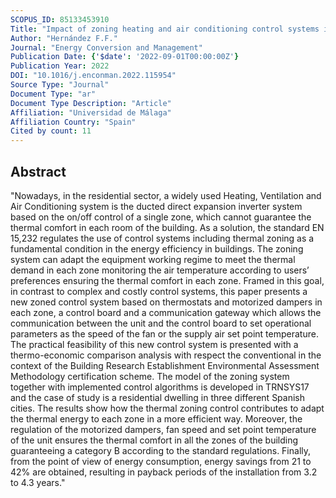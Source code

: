 ```yaml
---
SCOPUS_ID: 85133453910
Title: "Impact of zoning heating and air conditioning control systems in users comfort and energy efficiency in residential buildings"
Author: "Hernández F.F."
Journal: "Energy Conversion and Management"
Publication Date: {'$date': '2022-09-01T00:00:00Z'}
Publication Year: 2022
DOI: "10.1016/j.enconman.2022.115954"
Source Type: "Journal"
Document Type: "ar"
Document Type Description: "Article"
Affiliation: "Universidad de Málaga"
Affiliation Country: "Spain"
Cited by count: 11
---
```


## Abstract
"Nowadays, in the residential sector, a widely used Heating, Ventilation and Air Conditioning system is the ducted direct expansion inverter system based on the on/off control of a single zone, which cannot guarantee the thermal comfort in each room of the building. As a solution, the standard EN 15,232 regulates the use of control systems including thermal zoning as a fundamental condition in the energy efficiency in buildings. The zoning system can adapt the equipment working regime to meet the thermal demand in each zone monitoring the air temperature according to users’ preferences ensuring the thermal comfort in each zone. Framed in this goal, in contrast to complex and costly control systems, this paper presents a new zoned control system based on thermostats and motorized dampers in each zone, a control board and a communication gateway which allows the communication between the unit and the control board to set operational parameters as the speed of the fan or the supply air set point temperature. The practical feasibility of this new control system is presented with a thermo-economic comparison analysis with respect the conventional in the context of the Building Research Establishment Environmental Assessment Methodology certification scheme. The model of the zoning system together with implemented control algorithms is developed in TRNSYS17 and the case of study is a residential dwelling in three different Spanish cities. The results show how the thermal zoning control contributes to adapt the thermal energy to each zone in a more efficient way. Moreover, the regulation of the motorized dampers, fan speed and set point temperature of the unit ensures the thermal comfort in all the zones of the building guaranteeing a category B according to the standard regulations. Finally, from the point of view of energy consumption, energy savings from 21 to 42% are obtained, resulting in payback periods of the installation from 3.2 to 4.3 years."
